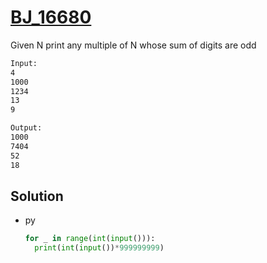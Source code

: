 # [BJ_16680](https://acmicpc.net/problem/16680)

Given N print any multiple of N whose sum of digits are odd

```txt
Input:
4
1000
1234
13
9

Output:
1000
7404
52
18
```

## Solution

* py

  ```py
  for _ in range(int(input())):
    print(int(input())*999999999)
  ```

